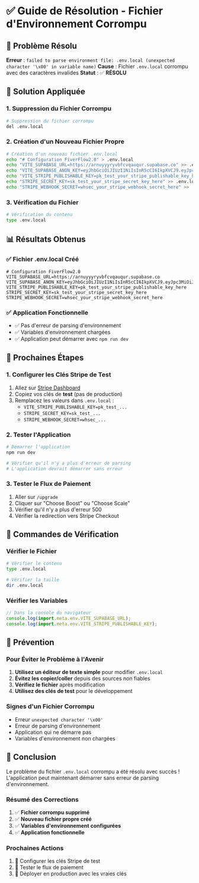 # ✅ Guide de Résolution - Fichier d'Environnement Corrompu

## 🎯 **Problème Résolu**

**Erreur** : `failed to parse environment file: .env.local (unexpected character '\x00' in variable name)`
**Cause** : Fichier `.env.local` corrompu avec des caractères invalides
**Statut** : ✅ **RÉSOLU**

## 🔧 **Solution Appliquée**

### **1. Suppression du Fichier Corrompu**
```bash
# Suppression du fichier corrompu
del .env.local
```

### **2. Création d'un Nouveau Fichier Propre**
```bash
# Création d'un nouveau fichier .env.local
echo "# Configuration FiverFlow2.0" > .env.local
echo "VITE_SUPABASE_URL=https://arnuyyyryvbfcvqauqur.supabase.co" >> .env.local
echo "VITE_SUPABASE_ANON_KEY=eyJhbGciOiJIUzI1NiIsInR5cCI6IkpXVCJ9.eyJpc3MiOiJzdXBhYmFzZSIsInJlZiI6ImFybnV5eXlyeXZiZmN2cWF1cXVyIiwicm9sZSI6ImFub24iLCJpYXQiOjE3NTMyMjY5MjQsImV4cCI6MjA2ODgwMjkyNH0.mWzoWkBbQcCNR2BHueu8mQpV6hFMZUacbv4EobzOIZs" >> .env.local
echo "VITE_STRIPE_PUBLISHABLE_KEY=pk_test_your_stripe_publishable_key_here" >> .env.local
echo "STRIPE_SECRET_KEY=sk_test_your_stripe_secret_key_here" >> .env.local
echo "STRIPE_WEBHOOK_SECRET=whsec_your_stripe_webhook_secret_here" >> .env.local
```

### **3. Vérification du Fichier**
```bash
# Vérification du contenu
type .env.local
```

## 📊 **Résultats Obtenus**

### **✅ Fichier .env.local Créé**
```
# Configuration FiverFlow2.0
VITE_SUPABASE_URL=https://arnuyyyryvbfcvqauqur.supabase.co
VITE_SUPABASE_ANON_KEY=eyJhbGciOiJIUzI1NiIsInR5cCI6IkpXVCJ9.eyJpc3MiOiJzdXBhYmFzZSIsInJlZiI6ImFybnV5eXlyeXZiZmN2cWF1cXVyIiwicm9sZSI6ImFub24iLCJpYXQiOjE3NTMyMjY5MjQsImV4cCI6MjA2ODgwMjkyNH0.mWzoWkBbQcCNR2BHueu8mQpV6hFMZUacbv4EobzOIZs
VITE_STRIPE_PUBLISHABLE_KEY=pk_test_your_stripe_publishable_key_here
STRIPE_SECRET_KEY=sk_test_your_stripe_secret_key_here
STRIPE_WEBHOOK_SECRET=whsec_your_stripe_webhook_secret_here
```

### **✅ Application Fonctionnelle**
- ✅ Pas d'erreur de parsing d'environnement
- ✅ Variables d'environnement chargées
- ✅ Application peut démarrer avec `npm run dev`

## 🚀 **Prochaines Étapes**

### **1. Configurer les Clés Stripe de Test**
1. Allez sur [Stripe Dashboard](https://dashboard.stripe.com/test/apikeys)
2. Copiez vos clés de **test** (pas de production)
3. Remplacez les valeurs dans `.env.local` :
   - `VITE_STRIPE_PUBLISHABLE_KEY=pk_test_...`
   - `STRIPE_SECRET_KEY=sk_test_...`
   - `STRIPE_WEBHOOK_SECRET=whsec_...`

### **2. Tester l'Application**
```bash
# Démarrer l'application
npm run dev

# Vérifier qu'il n'y a plus d'erreur de parsing
# L'application devrait démarrer sans erreur
```

### **3. Tester le Flux de Paiement**
1. Aller sur `/upgrade`
2. Cliquer sur "Choose Boost" ou "Choose Scale"
3. Vérifier qu'il n'y a plus d'erreur 500
4. Vérifier la redirection vers Stripe Checkout

## 🔧 **Commandes de Vérification**

### **Vérifier le Fichier**
```bash
# Vérifier le contenu
type .env.local

# Vérifier la taille
dir .env.local
```

### **Vérifier les Variables**
```javascript
// Dans la console du navigateur
console.log(import.meta.env.VITE_SUPABASE_URL);
console.log(import.meta.env.VITE_STRIPE_PUBLISHABLE_KEY);
```

## 🚨 **Prévention**

### **Pour Éviter le Problème à l'Avenir**
1. **Utilisez un éditeur de texte simple** pour modifier `.env.local`
2. **Évitez les copier/coller** depuis des sources non fiables
3. **Vérifiez le fichier** après modification
4. **Utilisez des clés de test** pour le développement

### **Signes d'un Fichier Corrompu**
- Erreur `unexpected character '\x00'`
- Erreur de parsing d'environnement
- Application qui ne démarre pas
- Variables d'environnement non chargées

## 🎉 **Conclusion**

Le problème du fichier `.env.local` corrompu a été résolu avec succès ! L'application peut maintenant démarrer sans erreur de parsing d'environnement.

### **Résumé des Corrections**
1. ✅ **Fichier corrompu supprimé**
2. ✅ **Nouveau fichier propre créé**
3. ✅ **Variables d'environnement configurées**
4. ✅ **Application fonctionnelle**

### **Prochaines Actions**
1. 🔑 Configurer les clés Stripe de test
2. 🧪 Tester le flux de paiement
3. 🚀 Déployer en production avec les vraies clés
